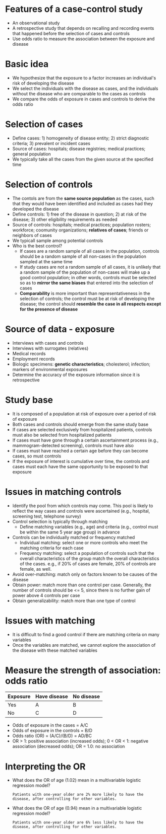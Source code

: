 # Features of a case-control study
- An observational study
- A retrospective study that depends on recalling and recording events that happened before the selection of cases and controls
- Use odds ratio to measure the association between the exposure and disease

# Basic idea
- We hypothesize that the exposure to a factor increases an individual's risk of developing the disease
- We select the individuals with the disease as cases, and the individuals without the disease who are comparable to the cases as controls
- We compare the odds of exposure in cases and controls to derive the odds ratio

# Selection of cases
- Define cases: 1) homogeneity of disease entity; 2) strict diagnostic criteria; 3) prevalent or incident cases
- Source of cases: hospitals; disease registries; medical practices; general population
- We typically take all the cases from the given source at the specified time

# Selection of controls
- The contols are from the **same source population** as the cases, such that they would have been identified and included as cases had they developed the disease
- Define controls: 1) free of the disease in question; 2) at risk of the disease; 3) other eligibility requirements as needed
- Source of controls: hospitals; medical practices; population rosters; workforce; coomunity organizations; **relatives of cases**; friends or neighbors of cases
- We typicall sample among potential controls
- Who is the best control?
  - If cases are a random sample of all cases in the population, controls should be a random sample of all non-cases in the population sampled at the same time
  - If study cases are not a random sample of all cases, it is unlikely that a random sample of the population of non-cases will make up a good control population; in other words, controls must be selected so as to **mirror the same biases** that entered into the selection of cases
  - **Comparability** is more important than representativeness in the selection of controls; the control must be at risk of developing the disease; the control should **resemble the case in all respects except for the presence of disease**

# Source of data - exposure
- Interviews with cases and controls
- Interviews with surrogates (relatives)
- Medical records
- Employment records
- Biologic specimens: **genetic characteristics**; cholesterol; infection; markers of environmental exposures
- Determine the accuracy of the exposure information since it is retrospective

# Study base
- It is composed of a population at risk of exposure over a period of risk of exposure
- Both cases and controls should emerge from the same study base
- If cases are selected exclusively from hospitalized patients, controls must also be selected from hospitalized patients
- If cases must have gone through a certain ascertainment process (e.g., mammogram-detected screening), controls must have also
- If cases must have reached a certain age before they can become cases, so must controls
- If the exposure of interest is cumulative over time, the controls and cases must each have the same opportunity to be exposed to that exposure

# Issues in matching controls
- Identify the pool from which controls may come. This pool is likely to reflect the way cases and controls were ascertained (e.g., hospital, screening test, telephone survey)
- Control selection is typically through matching
  - Define matching variables (e.g., age) and criteria (e.g., control must be within the same 5 year age group) in advance
- Controls can be individually matched or frequency matched
  - Individual matching: select one or more controls who meet the matching criteria for each case
  - Frequency matching: select a population of controls such that the overall characteristics of the group match the overall characteristics of the cases. e.g., if 20% of cases are female, 20% of controls are female, as well.
- Avoid over-matching: match only on factors known to be causes of the disease
- Obtain power: match more than one control per case. Generally, the number of controls should be <= 5, since there is no further gain of power above 4 controls per case
- Obtain generalizability: match more than one type of control

# Issues with matching
- It is difficult to find a good control if there are matching criteria on many variables
- Once the variables are matched, we cannot explore the association of the disease with these matched variables

# Measure the strength of association: odds ratio

| Exposure      | Have disease   | No disease     |
|---------------|----------------|----------------|
| Yes           | A              | B              |
| No            | C              | D              |

- Odds of exposure in the cases = A/C
- Odds of exposure in the controls = B/D
- Odds ratio (OR) = (A/C)/(B/D) = AD/BC
- OR > 1: positive association (increased odds); 0 < OR < 1: negative association (decreased odds); OR = 1.0: no association

# Interpreting the OR
- What does the OR of age (1.02) mean in a multivariable logistic regression model?
  ```
  Patients with one-year older are 2% more likely to have the disease, after controlling for other variables. 
  ```
- What does the OR of age (0.94) mean in a multivariable logistic regression model?
  ```
  Patients with one-year older are 6% less likely to have the disease, after controlling for other variables.
  ```
